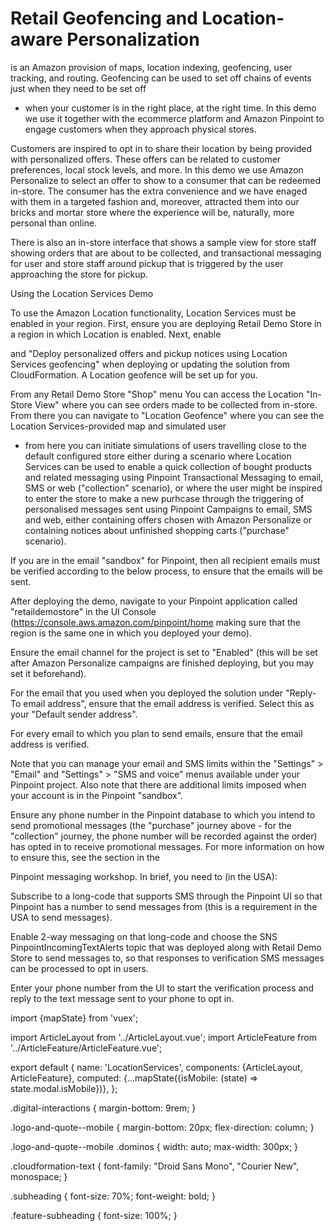 
  
# Retail Geofencing and Location-aware Personalization




is an Amazon provision of maps, location indexing, geofencing, user tracking, and routing.
Geofencing can be used to
set off chains of events just when they need to be set off
- when your customer is in the right place, at the right time.
In this demo we use it together with the ecommerce platform and Amazon Pinpoint
to engage customers when they approach physical stores.



Customers are inspired to opt in to share their location by being
provided with personalized offers. These offers can be related to
customer preferences, local stock levels, and more. In this demo
we use Amazon Personalize to select an offer to show to a consumer
that can be redeemed in-store. The consumer has the extra convenience
and we have enaged with them in a targeted fashion and, moreover,
attracted them into our bricks and mortar store where the experience
will be, naturally, more personal than online.


There is also an in-store interface that shows a sample view for store
staff showing orders that are about to be collected, and transactional messaging
for user and store staff around pickup that is triggered by the user approaching
the store for pickup.


Using the Location Services Demo

  

To use the Amazon Location functionality, Location Services must be enabled in your region.
First, ensure you are deploying Retail Demo Store in a region in which
Location is enabled. Next, enable

and "Deploy personalized offers and
pickup notices using Location Services geofencing"
when deploying or updating the solution from CloudFormation.
A Location geofence will be set up for you.
  
  
From any Retail Demo Store "Shop" menu You can access the Location "In-Store View"
where you can see orders made to be collected from in-store. From there you can navigate to
"Location Geofence" where you can see the Location Services-provided map and simulated user
- from here you can initiate
simulations of users travelling close to the default configured store either during a scenario
where Location Services can be used to enable a quick collection of bought products
and related messaging using Pinpoint Transactional Messaging to email, SMS or web
("collection" scenario), or where the user might be inspired to enter the store to make a
new purhcase through the triggering of personalised messages sent using Pinpoint Campaigns
to email, SMS and web, either containing offers chosen with Amazon Personalize or containing
notices about unfinished shopping carts ("purchase" scenario).
  
  
  
If you are in the email "sandbox" for Pinpoint, then all recipient
emails must be verified according to the below process, to ensure
that the emails will be sent.
  
  
After deploying the demo, navigate to your Pinpoint application
called "retaildemostore" in the UI Console
(https://console.aws.amazon.com/pinpoint/home making sure that the region
is the same one in which you deployed your
demo).



Ensure the email channel for the project is set to "Enabled"
(this will be set after Amazon Personalize campaigns
are finished deploying, but you may set it beforehand).

For the email that you used when you deployed the solution
under "Reply-To email address", ensure that the email
address is verified. Select this as your "Default sender address".

For every email to which you plan to send emails,
ensure that the email address is verified.


  
  
Note that you can manage your email and SMS limits within the
"Settings" > "Email" and "Settings" > "SMS and voice"
menus available under your Pinpoint project.
Also note that there are additional limits imposed when your account is
in the Pinpoint "sandbox".
  
  
  
Ensure any phone number in the Pinpoint database
to which you intend to send promotional messages (the "purchase" journey
above - for the "collection" journey, the phone number will be recorded against the order)
has opted in to receive promotional messages. For more information on how to ensure this,
see the  section in the

Pinpoint messaging workshop.
In brief, you need to (in the USA):
  
  
Subscribe to a long-code that supports SMS through the Pinpoint UI so that Pinpoint has a number
to send messages from (this is a requirement in the USA to send messages).

Enable 2-way messaging on that long-code and choose the SNS PinpointIncomingTextAlerts
topic that was deployed along with Retail Demo Store to send messages to, so that responses
to verification SMS messages can be processed to opt in users.

Enter your phone number from the UI to start the verification process and reply to the text
message sent to your phone to opt in.

  


  



import {mapState} from 'vuex';

import ArticleLayout from '../ArticleLayout.vue';
import ArticleFeature from '../ArticleFeature/ArticleFeature.vue';

export default {
  name: 'LocationServices',
  components: {ArticleLayout, ArticleFeature},
  computed: {...mapState({isMobile: (state) => state.modal.isMobile})},
};



.digital-interactions {
  margin-bottom: 9rem;
}

.logo-and-quote--mobile {
  margin-bottom: 20px;
  flex-direction: column;
}

.logo-and-quote--mobile .dominos {
  width: auto;
  max-width: 300px;
}

.cloudformation-text {
  font-family: "Droid Sans Mono", "Courier New", monospace;
}

.subheading {
  font-size: 70%;
  font-weight: bold;
}

.feature-subheading {
  font-size: 100%;
}


